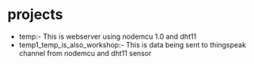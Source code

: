 # projects
* temp:- This is webserver using nodemcu 1.0 and dht11
* temp1_temp_is_also_workshop:- This is data being sent to thingspeak channel from nodemcu and dht11 sensor 
